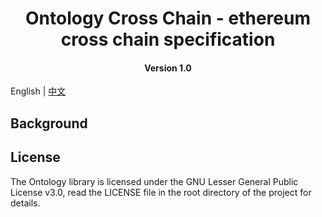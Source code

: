 <h1 align="center">Ontology Cross Chain - ethereum cross chain specification</h1>
<h4 align="center">Version 1.0 </h4>

English | [中文](ethereum_cross_chain_specification_CN.md)

## Background

## License

The Ontology library is licensed under the GNU Lesser General Public License v3.0, read the LICENSE file in the root directory of the project for details.


